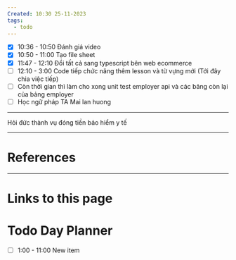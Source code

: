 ```yaml
---
Created: 10:30 25-11-2023
tags:
  - todo
---
```


- [x] 10:36 - 10:50  Đánh giá video
- [x] 10:50 - 11:00 Tạo file sheet
- [x] 11:47 - 12:10 Đổi tất cả sang typescript bên web ecommerce
- [ ] 12:10 - 3:00 Code tiếp chức năng thêm lesson và từ vựng mới (Tới đây chia việc tiếp)
- [ ] Còn thời gian thì làm cho xong unit test employer api và các bảng còn lại của bảng employer
- [ ] Học ngữ pháp TA Mai lan huong
---
Hỏi đức thành vụ đóng tiền bảo hiểm y tế




--- 
# References



--- 
# Links to this page

# Todo Day Planner

- [ ] 1:00 - 11:00 New item